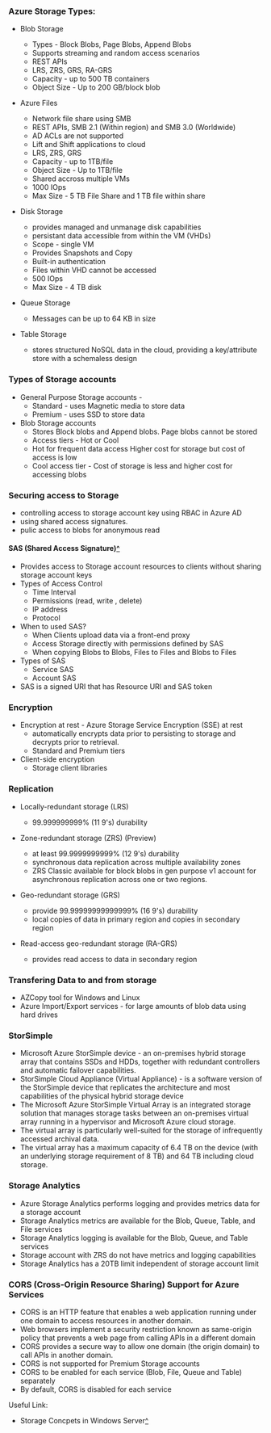 ### Azure Storage Types:

* Blob Storage
  * Types - Block Blobs, Page Blobs, Append Blobs
  * Supports streaming and random access scenarios
  * REST APIs
  * LRS, ZRS, GRS, RA-GRS
  * Capacity - up to 500 TB containers
  * Object Size - Up to 200 GB/block blob
  
* Azure Files
  * Network file share using SMB
  * REST APIs, SMB 2.1 (Within region) and SMB 3.0 (Worldwide)
  * AD ACLs are not supported
  * Lift and Shift applications to cloud
  * LRS, ZRS, GRS
  * Capacity - up to 1TB/file 
  * Object Size - Up to 1TB/file
  * Shared accross multiple VMs
  * 1000 IOps
  * Max Size - 5 TB File Share and 1 TB file within share

* Disk Storage
  * provides managed and unmanage disk capabilities
  * persistant data accessible from within the VM (VHDs)
  * Scope - single VM
  * Provides Snapshots and Copy
  * Built-in authentication
  * Files within VHD cannot be accessed
  * 500 IOps
  * Max Size - 4 TB disk
  
* Queue Storage
  * Messages can be up to 64 KB in size
  
* Table Storage
  * stores structured NoSQL data in the cloud, providing a key/attribute store with a schemaless design

### Types of Storage accounts

* General Purpose Storage accounts - 
  * Standard - uses Magnetic media to store data
  * Premium - uses SSD to store data
* Blob Storage accounts
  * Stores Block blobs and Append blobs. Page blobs cannot be stored
  * Access tiers - Hot or Cool
  * Hot for frequent data access Higher cost for storage but cost of access is low
  * Cool access tier - Cost of storage is less and higher cost for accessing blobs

### Securing access to Storage
* controlling access to storage account key using RBAC in Azure AD
* using shared access signatures.
* pulic access to blobs for anonymous read
  
#### SAS (Shared Access Signature)[^](https://docs.microsoft.com/en-us/azure/storage/common/storage-dotnet-shared-access-signature-part-1)
* Provides access to Storage account resources to clients without sharing storage account keys
* Types of Access Control
  * Time Interval
  * Permissions (read, write , delete)
  * IP address
  * Protocol
* When to used SAS?
  * When Clients upload data via a front-end proxy
  * Access Storage directly with permissions defined by SAS
  * When copying Blobs to Blobs, Files to Files and Blobs to Files
* Types of SAS
  * Service SAS
  * Account SAS
* SAS is a signed URI that has Resource URI and SAS token

### Encryption

* Encryption at rest - Azure Storage Service Encryption (SSE) at rest
  * automatically encrypts data prior to persisting to storage and decrypts prior to retrieval.
  * Standard and Premium tiers
* Client-side encryption
  * Storage client libraries
  
### Replication
* Locally-redundant storage (LRS)
  *  99.999999999% (11 9's) durability
* Zone-redundant storage (ZRS) (Preview)
  * at least 99.9999999999% (12 9's) durability
  * synchronous data replication across multiple availability zones
  * ZRS Classic available for block blobs in gen purpose v1 account for asynchronous replication across one or two regions.
  
* Geo-redundant storage (GRS)
  * provide 99.99999999999999% (16 9's) durability
  * local copies of data in primary region and copies in secondary region
  
* Read-access geo-redundant storage (RA-GRS)
  * provides read access to data in secondary region

### Transfering Data to and from storage
* AZCopy tool for Windows and Linux
* Azure Import/Export services - for large amounts of blob data using hard drives

### StorSimple
* Microsoft Azure StorSimple device -  an on-premises hybrid storage array that contains SSDs and HDDs, together with redundant controllers and automatic failover capabilities.
* StorSimple Cloud Appliance (Virtual Appliance) - is a software version of the StorSimple device that replicates the architecture and most capabilities of the physical hybrid storage device
* The Microsoft Azure StorSimple Virtual Array is an integrated storage solution that manages storage tasks between an on-premises virtual array running in a hypervisor and Microsoft Azure cloud storage.
* The virtual array is particularly well-suited for the storage of infrequently accessed archival data.
* The virtual array has a maximum capacity of 6.4 TB on the device (with an underlying storage requirement of 8 TB) and 64 TB including cloud storage.

### Storage Analytics
* Azure Storage Analytics performs logging and provides metrics data for a storage account
* Storage Analytics metrics are available for the Blob, Queue, Table, and File services
* Storage Analytics logging is available for the Blob, Queue, and Table services
* Storage account with ZRS do not have metrics and logging capabilities
* Storage Analytics has a 20TB limit independent of storage account limit

### CORS (Cross-Origin Resource Sharing) Support for Azure Services
* CORS is an HTTP feature that enables a web application running under one domain to access resources in another domain.
* Web browsers implement a security restriction known as same-origin policy that prevents a web page from calling APIs in a different domain
* CORS provides a secure way to allow one domain (the origin domain) to call APIs in another domain.
* CORS is not supported for Premium Storage accounts
* CORS to be enabled for each service (Blob, File, Queue and Table) separately
* By default, CORS is disabled for each service

Useful Link:
* Storage Concpets in Windows Server[^](https://docs.microsoft.com/en-us/windows-server/storage/storage)
